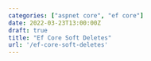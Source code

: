 ```yaml
---
categories: ["aspnet core", "ef core"]
date: 2022-03-23T13:00:00Z
draft: true
title: "Ef Core Soft Deletes"
url: '/ef-core-soft-deletes'
---
```


<!--more-->
